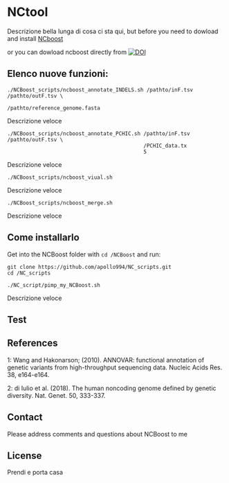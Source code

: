 # NCtool



Descrizione bella lunga di cosa ci sta qui, but before you need to dowload and install [NCboost](https://github.com/RausellLab/NCBoost)

or you can dowload ncboost directly from  [![DOI](https://zenodo.org/badge/DOI/10.5281/zenodo.2537088.svg)](https://doi.org/10.5281/zenodo.2537088)  

## Elenco nuove funzioni:

```
./NCBoost_scripts/ncboost_annotate_INDELS.sh /pathto/inF.tsv /pathto/outF.tsv \
                                             /pathto/reference_genome.fasta
```
Descrizione veloce 

```
./NCBoost_scripts/ncboost_annotate_PCHIC.sh /pathto/inF.tsv /pathto/outF.tsv \
                                            /PCHIC_data.tx 
                                            5
```
Descrizione veloce 

```
./NCBoost_scripts/ncboost_viual.sh 
```
Descrizione veloce 

```
./NCBoost_scripts/ncboost_merge.sh
```
Descrizione veloce 


## Come installarlo

Get into the NCBoost folder with `cd /NCBoost` and run:

```
git clone https://github.com/apollo994/NC_scripts.git
cd /NC_scripts
```

```
./NC_script/pimp_my_NCBoost.sh
```

Descrizione veloce 


## Test



## References

1: Wang and Hakonarson; (2010). ANNOVAR: functional annotation of genetic variants from high-throughput sequencing data. Nucleic Acids Res. 38, e164-e164.

2: di Iulio et al. (2018). The human noncoding genome defined by genetic diversity. Nat. Genet. 50, 333-337.



## Contact
Please address comments and questions about NCBoost to me

## License

Prendi e porta casa
